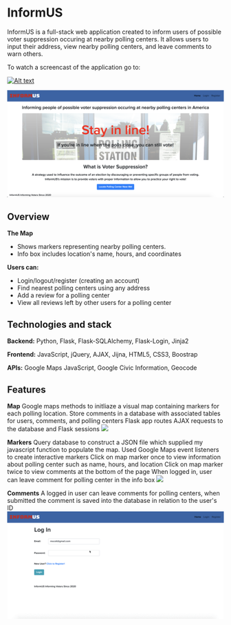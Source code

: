 # InformUS
InformUS is a full-stack web application created to inform users of possible voter suppression occuring at nearby polling centers. It allows users to input their address, view nearby polling centers, and leave comments to warn others. 

To watch a screencast of the application go to:

[![Alt text](https://img.youtube.com/vi/AwLZJL1cUz8/0.jpg)](https://www.youtube.com/watch?v=AwLZJL1cUz8)

<!-- <a href="http://www.youtube.com/watch?feature=player_embedded&v=AwLZJL1cUz8" 
    target="_blank"><img 
    src="http://img.youtube.com/vi/AwLZJL1cUz8/0.jpg" 
    alt="/readme-imgs/logo.png" 
    width="240" 
    height="180" border="10" />
</a> -->

![](readme-imgs/homepage.png)

## Overview
**The Map**
* Shows markers representing nearby polling centers.
* Info box includes location's name, hours, and coordinates

**Users can:**
* Login/logout/register (creating an account)
* Find nearest polling centers using any address
* Add a review for a polling center
* View all reviews left by other users for a polling center

## Technologies and stack
**Backend:**
Python, Flask, Flask-SQLAlchemy, Flask-Login, Jinja2

**Frontend:**
JavaScript, jQuery, AJAX, Jijna, HTML5, CSS3, Boostrap

**APIs:**
Google Maps JavaScript, Google Civic Information, Geocode

## Features
**Map**
Google maps methods to initliaze a visual map containing markers for each polling location.
Store comments in a database with associated tables for users, comments, and polling centers
Flask app routes AJAX requests to the database and Flask sessions
![](/finalproject/readme-imgs/map.gif)

**Markers**
Query database to construct a JSON file which supplied my javascript function to populate the map. 
Used Google Maps event listeners to create interactive markers
Click on map marker once to view information about polling center such as name, hours, and location
Click on map marker twice to view comments at the bottom of the page
When logged in, user can leave comment for polling center in the info box 
![](/finalproject/readme-imgs/interactivemap.gif)

**Comments**
A logged in user can leave comments for polling centers, when submitted the comment is saved into the database in relation to the user's ID
![](readme-imgs/commentmap.gif)


